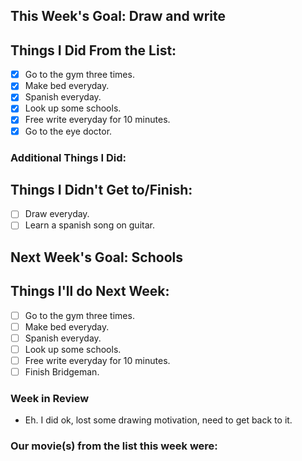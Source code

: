 ## This Week's Goal: Draw and write

## Things I Did From the List:

- [x] Go to the gym three times.
- [x] Make bed everyday.
- [x] Spanish everyday.
- [x] Look up some schools.
- [x] Free write everyday for 10 minutes.
- [x] Go to the eye doctor.

### Additional Things I Did:

## Things I Didn't Get to/Finish:

- [ ] Draw everyday.
- [ ] Learn a spanish song on guitar.

## Next Week's Goal: Schools

## Things I'll do Next Week:

- [ ] Go to the gym three times.
- [ ] Make bed everyday.
- [ ] Spanish everyday.
- [ ] Look up some schools.
- [ ] Free write everyday for 10 minutes.
- [ ] Finish Bridgeman.

### Week in Review

- Eh. I did ok, lost some drawing motivation, need to get back to it.

### Our movie(s) from the list this week were: